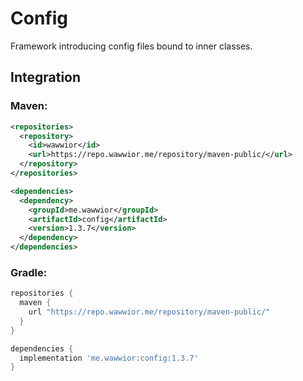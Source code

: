 # Config

Framework introducing config files bound to inner classes.

## Integration

### Maven:

```xml
<repositories>
  <repository>
    <id>wawwior</id>
    <url>https://repo.wawwior.me/repository/maven-public/</url>
  </repository>
</repositories>

<dependencies>
  <dependency>
    <groupId>me.wawwior</groupId>
    <artifactId>config</artifactId>
    <version>1.3.7</version>
  </dependency>
</dependencies>
```

### Gradle:

```gradle
repositories {
  maven {
    url "https://repo.wawwior.me/repository/maven-public/"
  }
}

dependencies {
  implementation 'me.wawwior:config:1.3.7'
}
```
